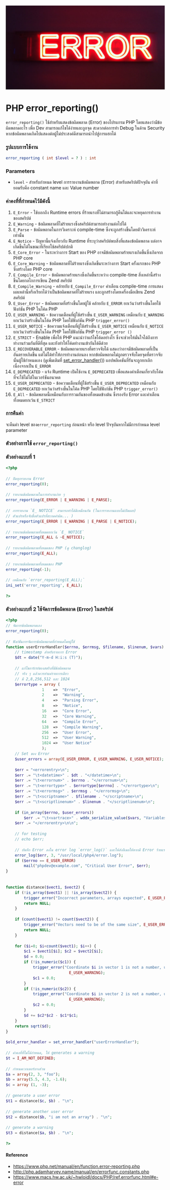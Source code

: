 ![](images/day6.png)

# PHP error_reporting()
`error_reporting()` ใช้สำหรับแสดงข้อผิดพลาด (Error) ของโปรแกรม PHP โดยแสดงว่ามีข้อผิดพลาดอะไร เพื่อ Dev สามารถแก้ไขได้ง่ายและถูกจุด สะดวกต่อการทำ Debug ในด้าน Security หากข้อผิดพลาดเกิดไปแสดงต่อผู้ไม่ประสงค์ดีสามารถนำไปสู่การแฮกได้  

### รูปแบบการใช้งาน

```php 
error_reporting ( int $level = ? ) : int
```

### Parameters 

- `level` - สำหรับกำหนด level การรายงานข้อผิดพลาด (Error) สำหรับสคริปต์ปัจจุบัน ค่าที่ยอมรับคือ constant name และ Value number

### ค่าคงที่ที่กำหนดไว้มีดังนี้
1. `E_Error` - ใช้บอกถึง Runtime errors ที่ร้ายแรงที่ไม่สามารถกู้คืนได้และจะหยุดการทำงานของสคริปต์
2. `E_Warning` - ข้อผิดพลาดที่ไม่ร้ายแรงซึ่งสคริปต์สามารถทำงานต่อไปได้
3. `E_Parse` - ข้อผิดพลาดในการวิเคราะห์ compile-time ซึ่งจะถูกสร้างขึ้นโดยตัววิเคราะห์เท่านั้น
4. `E_Notice` - ปัญหานี้แจ้งเกี่ยวกับ Runtime ที่ระบุว่าสคริปต์พบสิ่งที่แสดงข้อผิดพลาด แต่อาจเกิดขึ้นได้ในขณะที่เรียกใช้สคริปต์ปกติ
5. `E_Core_Error` - ในระหว่างการ Start ของ PHP อาจมีข้อผิดพลาดร้ายแรงเกิดขึ้นซึ่งเกิดจาก PHP core
6. `E_Core_Warning` - ข้อผิดพลาดที่ไม่ร้ายแรงซึ่งเกิดขึ้นระหว่างการ  Start ครั้งแรกของ PHP ซึ่งสร้างโดย PHP core
7. `E_Compile_Error` - ข้อผิดพลาดร้ายแรงซึ่งเกิดขึ้นระหว่าง compile-time สิ่งเหล่านี้สร้างขึ้นโดยกลไกการเขียน Zend สคริปต์ 
8. `E_Compile_Warning` - คล้ายกับ `E_Compile_Error` คำเตือน compile-time การแสดงผลเหล่านี้หรือเรียกได้ว่าเป็นข้อผิดพลาดที่ไม่ร้ายแรง  และถูกสร้างโดยเครื่องมือเขียน  Zend สคริปต์
9. `E_User_Error` - ข้อผิดพลาดที่สร้างขึ้นโดยผู้ใช้ คล้ายกับ `E_ERROR` ยกเว้นว่าสร้างขึ้นโดยใช้ฟังก์ชัน PHP ในโค้ด PHP
10. `E_USER_WARNING` - ข้อความเตือนที่ผู้ใช้สร้างขึ้น `E_USER_WARNING` เหมือนกับ `E_WARNING` ยกเว้นว่าสร้างขึ้นในโค้ด PHP โดยใช้ฟังก์ชัน PHP `trigger_error()`
11. `E_USER_NOTICE` - ข้อความแจ้งเตือนที่ผู้ใช้สร้างขึ้น `E_USER_NOTICE` เหมือนกับ `E_NOTICE` ยกเว้นว่าสร้างขึ้นในโค้ด PHP โดยใช้ฟังก์ชัน PHP `trigger_error ()`
12. `E_STRICT` -  Enable เพื่อให้ PHP แนะนำว่าแก้ไขโค้ดอย่างไร ซึ่งจะช่วยให้มั่นใจได้ถึงการทำงานร่วมกันที่ดีที่สุด และยังทำให้โค้ดทำงานเข้ากันได้ดีด้วย
13. `E_RECOVERABLE_ERROR` - ข้อผิดพลาดายแรงที่ตรวจจับได้ แสดงว่าอาจมีข้อผิดพลาดที่เป็นอันตรายเกิดขึ้น แต่ไม่ได้ทำให้การทำงานอ่อนลง หากข้อผิดพลาดไม่ถูกตรวจจับโดยจุดที่ตรวจจับนั้นผู้ใช้กำหนดเอง (ดูเพิ่มเติมที่ [set_error_handler()](http://php.adamharvey.name/manual/en/function.set-error-handler.php)) แอปพลิเคชันที่รันจะถูกยกเลิกเนื่องจากเป็น `E_ERROR`
14. `E_DEPRECATED` - แจ้ง Runtime เปิดใช้งาน `E_DEPRECATED` เพื่อแสดงคำเตือนเกี่ยวกับโค้ดที่จะใช้ไม่ได้ในเวอร์ชันอนาคต
15. `E_USER_DEPRECATED` - ข้อความเตือนที่ผู้ใช้สร้างขึ้น `E_USER_DEPRECATED` เหมือนกับ `E_DEPRECATED` ยกเว้นว่าสร้างขึ้นในโค้ด PHP โดยใช้ฟังก์ชัน PHP `trigger_error()`
16. `E_All` - ข้อผิดพลาดนี้เหมือนกับการรวมกันของทั้งหมดข้างต้น ซึ่งรองรับ Error และคำเตือนทั้งหมดยกเว้น `E_STRICT`

### การคืนค่า

จะคืนค่า level ของ`error_reporting` ก่อนหน้า หรือ level ปัจจุบันหากไม่มีการกำหนด level parameter

### ตัวอย่างการใช้ `error_reporting()`

### ตัวอย่างแบบที่ 1 

```php 
<?php

// ปิดทุกรายงาน Error
error_reporting(0);

// รายงานข้อผิดพลาดในการทำงานง่าย ๆ
error_reporting(E_ERROR | E_WARNING | E_PARSE);

// การรายงาน `E_ NOTICE` สามารถทำได้ดีเหมือนกัน (ในการรายงานแบบไม่เปิดเผย)
// ตัวแปรหรือจับชื่อตัวแปรที่สะกดคำผิด... )
error_reporting(E_ERROR | E_WARNING | E_PARSE | E_NOTICE);

// รายงานข้อผิดพลาดทั้งหมดยกเว้น `E_ NOTICE`
error_reporting(E_ALL & ~E_NOTICE);

// รายงานข้อผิดพลาดทั้งหมดของ PHP (ดู changlog)
error_reporting(E_ALL);

// รายงานข้อผิดพลาดทั้งหมดของ PHP
error_reporting(-1);

// เหมือนกับ `error_reporting(E_ALL);`
ini_set('error_reporting', E_ALL);

?>
```
### ตัวอย่างแบบที่ 2 ใช้จัดการข้อผิดพลาด (Error) ในสคริปต์

```php
<?php
// จัดการข้อผิดพลาดเอง
error_reporting(0);

// ฟังก์ชันการจัดการข้อผิดพลาดที่กำหนดโดยผู้ใช้
function userErrorHandler($errno, $errmsg, $filename, $linenum, $vars) {
    // timestamp สำหรับรายการ Error
    $dt = date("Y-m-d H:i:s (T)");

    // แก้ไขอาร์เรย์ของสตริงที่มีข้อผิดพลาด
    // จริง ๆ แล้วควรทำแค่รายการเดียว
    // มี 2,8,256,512 และ 1024
    $errortype = array (
                1    =>  "Error",
                2    =>  "Warning",
                4    =>  "Parsing Error",
                8    =>  "Notice",
                16   =>  "Core Error",
                32   =>  "Core Warning",
                64   =>  "Compile Error",
                128  =>  "Compile Warning",
                256  =>  "User Error",
                512  =>  "User Warning",
                1024 =>  "User Notice"
                );
    // Set ของ Error
    $user_errors = array(E_USER_ERROR, E_USER_WARNING, E_USER_NOTICE);
    
    $err = "<errorentry>\n";
    $err .= "\t<datetime>" . $dt . "</datetime>\n";
    $err .= "\t<errornum>" . $errno . "</errornum>\n";
    $err .= "\t<errortype>" . $errortype[$errno] . "</errortype>\n";
    $err .= "\t<errormsg>" . $errmsg . "</errormsg>\n";
    $err .= "\t<scriptname>" . $filename . "</scriptname>\n";
    $err .= "\t<scriptlinenum>" . $linenum . "</scriptlinenum>\n";

    if (in_array($errno, $user_errors))
        $err .= "\t<vartrace>" . wddx_serialize_value($vars, "Variables") . "</vartrace>\n";
    $err .= "</errorentry>\n\n";
    
    // for testing
    // echo $err;

    // บันทึก Error ลงใน error log `error_log()` และให้ส่งอีเมลให้หากมี Error ร้ายแรงของผู้ใช้
    error_log($err, 3, "/usr/local/php4/error.log");
    if ($errno == E_USER_ERROR)
        mail("phpdev@example.com", "Critical User Error", $err);
}


function distance($vect1, $vect2) {
    if (!is_array($vect1) || !is_array($vect2)) {
        trigger_error("Incorrect parameters, arrays expected", E_USER_ERROR);
        return NULL;
    }

    if (count($vect1) != count($vect2)) {
        trigger_error("Vectors need to be of the same size", E_USER_ERROR);
        return NULL;
    }

    for ($i=0; $i<count($vect1); $i++) {
        $c1 = $vect1[$i]; $c2 = $vect2[$i];
        $d = 0.0;
        if (!is_numeric($c1)) {
            trigger_error("Coordinate $i in vector 1 is not a number, using zero",
                            E_USER_WARNING);
            $c1 = 0.0;
        }
        if (!is_numeric($c2)) {
            trigger_error("Coordinate $i in vector 2 is not a number, using zero",
                            E_USER_WARNING);
            $c2 = 0.0;
        }
        $d += $c2*$c2 - $c1*$c1;
    }
    return sqrt($d);
}

$old_error_handler = set_error_handler("userErrorHandler");

// ค่าคงที่ที่ไม่ได้กำหนด, ให้ generates a warning  
$t = I_AM_NOT_DEFINED;

// กำหนดเวกเตอร์บางส่วน
$a = array(2, 3, "foo");
$b = array(5.5, 4.3, -1.6);
$c = array (1, -3);

// generate a user error
$t1 = distance($c, $b) . "\n";

// generate another user error
$t2 = distance($b, "i am not an array") . "\n";

// generate a warning
$t3 = distance($a, $b) . "\n";

?> 
```


#### Reference
- https://www.php.net/manual/en/function.error-reporting.php
- http://php.adamharvey.name/manual/en/errorfunc.constants.php
- https://www.macs.hw.ac.uk/~hwloidl/docs/PHP/ref.errorfunc.html#e-error

